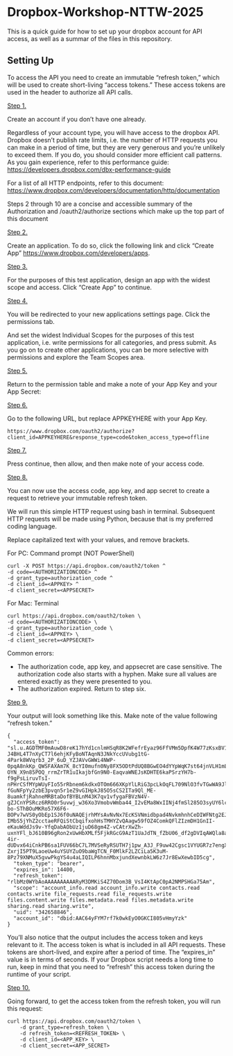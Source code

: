 # Dropbox-Workshop-NTTW-2025

This is a quick guide for how to set up your dropbox account for API access, as well as a summar of the files in this repository. 

## Setting Up

To access the API you need to create an immutable “refresh token,” which will be used to create short-living “access tokens.”  These access tokens are used in the header to authorize all API calls. 

<ins>Step 1.</ins>

Create an account if you don’t have one already.

Regardless of your account type, you will have access to the dropbox API. Dropbox doesn’t publish rate limits, i.e. the number of HTTP requests you can make in a period of time, but they are very generous and you’re unlikely to exceed them. If you do, you should consider more efficient call patterns. As you gain experience, refer to this performance guide: https://developers.dropbox.com/dbx-performance-guide 

For a list of all HTTP endpoints, refer to this document: https://www.dropbox.com/developers/documentation/http/documentation
  
Steps 2 through 10 are a concise and accessible summary of the Authorization and /oauth2/authorize sections which make up the top part of this document

<ins>Step 2.</ins>

Create an application. To do so, click the following link and click “Create App” https://www.dropbox.com/developers/apps. 

<ins>Step 3.</ins>

For the purposes of this test application, design an app with the widest scope and access. Click “Create App” to continue. 

<ins>Step 4.</ins>

You will be redirected to your new applications settings page. Click the permissions tab.

And set the widest Individual Scopes for the purposes of this test application, i.e. write permissions for all categories, and press submit. As you go on to create other applications, you can be more selective with permissions and explore the Team Scopes area. 

<ins>Step 5.</ins>

Return to the permission table and make a note of your App Key and your App Secret:

<ins>Step 6.</ins>

Go to the following URL, but replace APPKEYHERE with your App Key. 

```
https://www.dropbox.com/oauth2/authorize?client_id=APPKEYHERE&response_type=code&token_access_type=offline
```

<ins>Step 7.</ins>

Press continue, then allow, and then make note of your access code.

<ins>Step 8.</ins>

You can now use the access code, app key, and app secret to create a request to retrieve your immutable refresh token.

We will run this simple HTTP request using bash in terminal. Subsequent HTTP requests will be made using Python, because that is my preferred coding language. 

Replace capitalized text with your values, and remove brackets.

For PC: Command prompt (NOT PowerShell)
```
curl -X POST https://api.dropbox.com/oauth2/token ^
-d code=<AUTHORIZATIONCODE> ^
-d grant_type=authorization_code ^
-d client_id=<APPKEY> ^
-d client_secret=<APPSECRET>
```
For Mac: Terminal
```
curl https://api.dropbox.com/oauth2/token \     
-d code=<AUTHORIZATIONCODE> \     
-d grant_type=authorization_code \     
-d client_id=<APPKEY> \
-d client_secret=<APPSECRET>
```

Common errors:
- The authorization code, app key, and appsecret are case sensitive. The authorization code also starts with a hyphen. Make sure all values are entered exactly as they were presented to you. 
- The authorization expired. Return to step six. 

<ins>Step 9.</ins>

Your output will look something like this. Make note of the value following “refresh token.” 

```
{
  "access_token": "sl.u.AGDTMF0mAuwD8reK17hYd1cnlmHSqR8K2WFefrEyaz96FfVMm5DpfK4W77zKsxBV1tGzcc1a0prklqhqymn4KWbouBK-J4BHL4T7nXyCT7l6ehjKFyBoNTAqnN3JNkYccUVubg1tG-4Park8WVqrb3_2P_6uD_YZJAVvGWWi4NWP-0pqA8nkKp_QWSFAXAm7K_8cYI0mufn0Ny8FX5ODtPdUQ8BGwEO4dYYpWqK7st64jnVLH1mLuuOnDNtmCC65hVtDgxYOQr4eGfvKGCFWTeNVg9B8wjYamdQxochwlDmfk765gaLacrF4kQfN53WpAyOpw-OYN_X9n85POQ_rrmZrTR1uIkajbfGn9N0-EaqvaWNEJsKDHTE6kaPSrzYH7b-f9gPsLiruvTsI-nPHrCSfMYpWUyFIo55rRbnem6kdkxOTOm666XKpYlLRiG3pcLkOqFL709NlO3fvTGwWA9JlrFFmqSSkB2nUmEnHyaBFp0VXL9cTdIbjoUP0M-fGuNFpYy2zbE3pvqn5r1eZ9vGIHpkJ85O5sCS2ITa9Ql_ME-8uamkfjRahneMRBtaDofBYBLnM43K7qv1vfygaFBVzN4V-gZJCnYPSRcz6RRO0r5uvwj_w36Xo3VmobvWmba44_I2vEMa8WxIINj4fmSl285O3syUY6lcXChvTrGOuJxD4aNvmUg8QD2lPIpEhnFLMqNmjgmS_nL3zGtePjlRWWsXtceQlOH5jSZNWiFlBaQSVh6_hCnJrEkfzSh2Q1C0U1vaCuRetn4GwCbD6k8lS0H1OQLr-bo-SThBOuMKRo57X6F6-BOPv7wVS0yObEp1SJ6f0uNAQEjrhMYsAvNvNx7EcKSVNmidbpad4NvkmhnhCeDIWFNtg2EJ32nET1pWcU-IMbS5jYhZ2cctaeRFQiStCbqifxohHsTMHYZvQAagw59fOZ4ComkQFlZIzmDH1GnII-eKauWddJs9v-YfqDabAObUz1juD68gm4Z-vCAtrXwZh-uxnYFl_bJ610B96gRon2xUwHbXMLf5FjkRGcG9AzT1UaJdTN_fZbU06_df2gDVIqAWQla8aaU1-4ir-dUDvx64iCnkPB6sa1FUV66bC7L7MVSeRyRSUTH7j1pw_A3J_F9uw42Cgsc1VYUGR7z7engXIn71QUoj4N9HTtnFPhWU5Hx4FrmH8qGuCosGHMeRPzsjd-ZxrjI5PT9LaoeUw4uYSUYZuO9baWgTCN_F0MlkF2LZCiLa5K3uM-8Pz79XNMuX5gvwPkgYS4u4aLIQILP6hnnMbxjundXewnbkLW6z7Jr8EwXewbID5cg",
  "token_type": "bearer",
  "expires_in": 14400,
  "refresh_token": "rlbMz0WYbAoAAAAAAAAAARyM3DMKiS4Z70Dom3B_VsI4KtApC0pA2NMPSHGa75Am",
  "scope": "account_info.read account_info.write contacts.read contacts.write file_requests.read file_requests.write files.content.write files.metadata.read files.metadata.write sharing.read sharing.write",
  "uid": "342658846",
  "account_id": "dbid:AAC64yFYM7rf7k0wkEyO0GKCI805vHmyYzk"
}
```

You’ll also notice that the output includes the access token and keys relevant to it. The access token is what is included in all API requests. These tokens are short-lived, and expire after a period of time. The “expires_in” value is in terms of seconds. If your Dropbox script needs a long time to run, keep in mind that you need to “refresh” this access token during the runtime of your script. 

<ins>Step 10.</ins>

Going forward, to get the access token from the refresh token, you will run this request:

```
curl https://api.dropbox.com/oauth2/token \
    -d grant_type=refresh_token \
    -d refresh_token=<REFRESH_TOKEN> \
    -d client_id=<APP_KEY> \
    -d client_secret=<APP_SECRET>
```
